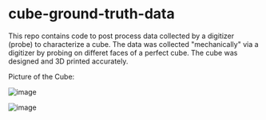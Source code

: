 # cube-ground-truth-data
This repo contains code to post process data collected by a digitizer (probe) to characterize a cube. The data was collected "mechanically" via a digitizer by probing on differet faces of a perfect cube. The cube was designed and 3D printed accurately.



Picture of the Cube:

![image](https://github.com/stevens-armlab/cube-ground-truth-data/blob/main/img/cube1.jpg)

![image](https://github.com/stevens-armlab/cube-ground-truth-data/blob/main/img/cube2.jpg)

